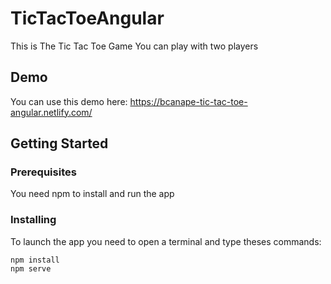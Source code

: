 # TicTacToeAngular

This is The Tic Tac Toe Game
You can play with two players


## Demo

You can use this demo here: https://bcanape-tic-tac-toe-angular.netlify.com/

## Getting Started

### Prerequisites

You need npm to install and run the app

### Installing

To launch the app you need to open a terminal and type theses commands:

```
npm install
npm serve
```